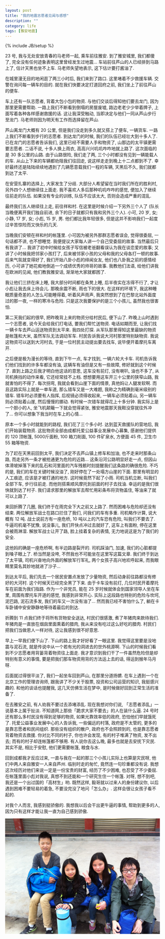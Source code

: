 ```yaml
---
layout: post
title: "我的地震志愿者见闻与感想"
description: ""
category: life
tags: [雅安地震]
---
```

{% include JB/setup %}

23 号, 我与无处安放青春的马老师一起, 乘车前往雅安. 到了雅安城里, 我们都傻了, 完全没有任何迹象表明这里曾经发生过地震… 车站前往芦山的人已经排到马路上了, 估计天黑也坐不上车. 马老师失望地表示, 这下估计要打酱油了. 

在城里漫无目的地闲逛了两三小时后, 我们来到了路口. 这里堵着不少救援车辆. 交警在询问每一辆车的目的. 就在我们快要决定打道回府之前, 我们坐上了前往芦山的便车.

车上还有一队志愿者, 背着大包小包的物资. 与他们交谈后得知他们要去龙门, 因为那里更需要帮助. 一路上我们不断看到倒塌的房屋废墟, 路边老老少少举着牌子, 上面写着各种各样感谢救援的话. 这让我深受触动, 当即决定与他们一同从芦山步行至龙门. 马老师则因为明天有工作而选择留在芦山.

芦山离龙门大概有 20 公里, 但是我们没走到多久就又搭上了便车, 一辆货车. 一路上我们不断看到步行的志愿者. 到达龙门的时候, 我们的队伍已经壮大到十多人了. 已在龙门的志愿者告诉我们, 这里已经不需要人手和物资了, 山那边的太平镇更需要志愿者. 二话不说, 十多人换上雨衣, 高高兴兴叽叽咋咋地就上路了. 这次面临的是 30 多公里的山路. 由于山路很险, 我们走了两, 三个小时都没有见到一辆能载人的车. 从山上下来的车辆都劝阻我们往回走, 说这样走走到晚上十二点都到不了. 幸好最终还是陆陆续续地遇到了几辆愿意载我们一程的车辆, 天黑后不久, 我们就都到达了太平.

在安营扎寨的选择上, 大家发生了分歧. 大部分人希望留在当时我们所在的胜利村, 另外四个人想继续往上面走. 我不喜欢人多后那种叽叽咋咋的感觉, 便加入了继续往前走的队伍. 如果没有专业的训练, 队伍不应该太大, 否则会造成严重的混乱. 

最终我们五人继续往上走, 前往祥和村. 在这里是时候介绍一下另外三个人了 (队长当晚便离开我们独自前进, 余下的日子就都只有我和另外三个人). 小可, 20 岁, 女; 小静, 17 岁, 女; 小彪, 15 岁, 男. 他们都比我年轻很多, 但是这并不影响我们一起度过辛苦惊险而又快乐的几天.

当晚我们安顿在祥和村的帐篷里. 小可因为被另外那群志愿者误会, 觉得很委屈, 一句话都不讲, 也不想睡觉. 我便提议大家每人讲一个自己受委屈的故事. 当然最后只有我讲了… 我讲了初中时候给女孩子写信被老爸翻看误认为我在谈恋爱的故事; 又讲了小时候我把邻家小孩打了, 后来被邻家小孩的父母和我的父母各打一顿的故事. 后来气氛就变得好了, 我们开始八卦小彪的绯闻女友, 他们也八卦我之前的感情经历, 小可讲了她花痴地倒追一个成绩优秀的帅哥的故事. 我教他们法语, 给他们讲我在欧洲的见闻, 他们教我雅安话, 渐渐地大家就都困了. 

我让他们三挤在床上睡, 我大部分时间都在条凳上睡, 后半夜实在冻得不行了, 才让小彪让我去床上待会儿. 那晚余震不断, 雨也下的很大. 在这样的环境下, 我这种睡眠质量奇差的人怎么可能睡得着, 听着风声雨声, 我突然想到了在巴黎北站外面度过的那一夜, 一样的寒冷与危险. 只是这次我要保护的是三个小孩儿, 虽然我也很害怕.

第二天我们起的很早, 把昨晚背上来的物资分给村民后, 便下山了. 昨晚上山时遇到一个志愿者, 说今天会给我们打电话, 要我们帮忙送物资. 电话如期而至, 让我们找一辆卡车去芦山运送物资到太平来. 我四处打探. 从军队那里得知这里最缺的物资是帐篷和大米, 虽然军队无法调动军车. 村民告诉我说大河村那里特别缺物资. 我说这物资可以送到大河村去, 于是一位村民主动提出要去找车, 说毕便开着摩托车离开.

之后便是极为漫长的等待, 直到下午一点, 车才找到, 一辆六轮大卡车. 司机告诉我们他们找到的许多车都没有油, 这辆车有油但是又有一些故障, 修好就到这个时候了. 直到上路之后我才明白他这话的意思, 这车没有前灯, 没有喇叭, 油也不多了, 从司机换挡的动作来看, 它还经常挂不上档. 想想要用这车开三十公里的狭窄山路, 我就害怕的不得了. 每次拐弯, 我就会看到山崖下面的情景, 真他妈让人腿发软啊. 而且这路实际上就是一单车道, 那么错车又是一大难题, 我称之为精确到毫米级别的错车. 错车时必须要有人指挥, 后视镜必须得收起来, 一辆车必须贴着山, 另一辆车则必须贴着山崖, 然后慢慢的挪动. 有时候一次错车就得花上十多分钟. 我实际上是一个胆小的人, 坐飞机颠簸一下就会觉得紧张, 雅安地震那天我鞋没穿就往外冲了… 你可以想象下我当时在车上的心情…

原本一个多小时就能到的路程, 我们花了三个多小时. 达到蓝天救援队的营地后, 我们开始装载物资. 这批物资全部由成都托爱公益事业发展中心募集, 感谢他们提供的 120 顶帐篷, 5000斤面粉, 100 箱刀削面, 100 件矿泉水, 方便面 45 件, 卫生巾 55 箱等物资.

为了赶在天黑前回到太平, 我们决定不去芦山镇上修车和加油, 也不走来时那条山路, 而走另外一条才被抢通更为危险的近路… 这条沿河公路明显好走一点, 但因山体滑坡掉落下来的乱石和河里面的汽车残骸时刻提醒我们这条路的确很危险. 不巧的是, 我们的车在关键时候没油了, 刚好停在了一处塌方山崖的下面. 那里有明显的人工痕迹, 应该是才被打通的地方. 这时候竟然下起了小雨. 司机当机立断, 叫我们全部下车, 步行往前走. 而他则搭乘顺风摩托到前面的村子去找油. 幸运的是我们很快就到达了村子. 我们请求那里的解放军去帮忙用彩条布将货物盖住, 等油来了就可以上路了.

来回折腾了几圈,  我们终于在雨完全下大之前又上路了. 然而困难与危险却还没有结束. 两位解放军战士在路口拦住了我们, 问我们的车有多重. 司机略作计算, 说大概有 12 吨. 战士说前方有一座危桥, 10 吨以上的汽车恐有危险, 叫我们不要去了. 牛逼司机毫不犹豫, 说没事儿, 我们开快点冲过去就好了, 这车上有面粉, 停在这里会被雨淋湿. 解放军战士让开了路, 脸上挂着复杂的表情, 无力地说这是为了我们的安全.

这他妈的确是一座危桥啊, 有半边路是裂开的. 司机踩油门, 加速, 我们的心脏都提到嗓子眼上了. 桥当然是没垮, 不然我也不可能坐在这里写这篇文章. 我们终于到达了太平镇, 司机兴奋地向外面的解放军行军礼, 两个女孩子高兴地欢呼起来, 而我眼睛里莫名其妙地就进了沙子…

到达太平后, 我们先去一个居民安置点发放了少量物资, 然后动身前往路都没有修好的大河村. 这个时候天已经完全黑了下来. 由于卡车没有前灯, 几位村民开着摩托车在前面为我们指路. 作为一个非党员, 能在 25 岁时候就体会到国家领导人坐在车里, 周围有摩托车开道的感觉, 我感到非常开心. 实际上这段路也特别的危险与坎坷, 泥巴路, 泥石流多发, 我们的车又一次没有油了… 然而我已经不害怕什么了, 躺在卡车卧铺中安安静静地等待着最后的到达. 

折腾到 11 点我们终于将所有货物安全送达, 村民们很感激, 煮了年猪肉来款待我们. 年猪肉是一直放在烟囱里面熏着的腊肉, 我从来没有吃过这么好吃的腊肉. 村民们把我们当做恩人一样对待, 这让我感到很不好意思. 

早上一早我们便下山了. 下山的路上我才好好看了一眼这里. 我觉得这里要是没地震与泥石流, 就是传说中从一个若有光的洞进去的世外桃源啊. 下山的时候我们看到不少志愿者用背篓背着物资往上面走. 我才意识到我们干了一件虽然危险但是却特别有意义的事情, 要是把我们那车物资用背的方法运上去的话, 得运到猴年马月呀. 

后面就过得很平淡了, 我们一起坐车回到芦山, 在那里分道扬镳. 在车上遇到一个在北京工作的管理咨询师, 跟我讲了不少关于股票, 投资和公司运营的知识, 我挺感兴趣的. 和他的谈话也提醒我, 这几天仿佛生活在梦中, 是时候做好回到正常生活的准备了.

在去雅安之前, 有人劝我不要过去添堵添乱. 现在我想对你们说, 「志愿者添乱」一说基本上属于扯淡. 不知道网上那些「跪求大家不要去」的人在装什么逼. 24 号时还有那么多村民没有得到足够的物资, 如果光靠效率低的政府, 恐怕他们早就饿死了. 托爱公益事业发展中心的人告诉我, 一些偏远的村落, 政府是不太管的, 更多的是靠志愿者和民间组织. 那些没有组织的散户, 政府也不会照顾到的, 也是靠志愿者背着物资去救援. 你对比不同的村子, 你也许会发现, 有的村子堆满了物资, 发不出去; 而有的村子却连帐篷都不够用.  有人说你去这么晚, 最多也就是去安抚下灾民. 其实不是, 相比于安慰, 他们更需要帐篷, 粮食与水. 

回到成都我才反应过来, 一直与我在一起的那三个小孩儿实际上也算是灾民呀, 他们中两人来自雅安一人来自芦州. 临别时走的匆忙, 竟然连一句珍重都没有说. 我想这次经历对他们来说一定是一份宝贵的财富, 经历了不少困难, 也忍受了不少委屈. 在帐篷里面小彪对我说, 真想不到还能和一个研究生住一个帐篷. 对呀, 想不到吧, 我还是一个出过国的「高材生」哟. 既然这样, 毅哥就以过来人的身份建议你, 以后遇到困难不要轻易的着急, 不要没完没了地问「怎么办」. 这样会很让女孩子看不起的.

对我个人而言, 我感到挺骄傲的. 我想我以后会干出更牛逼的事情, 帮助到更多的人, 因为只有这样才能让我一直为自己感到骄傲. 

![ya'an](/images/yaan.jpg)